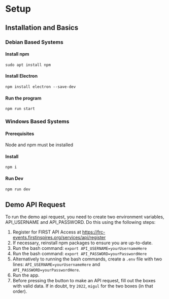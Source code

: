 # Setup

## Installation and Basics

### Debian Based Systems

#### Install npm

`sudo apt install npm`

#### Install Electron

`npm install electron --save-dev`

#### Run the program

`npm run start`

### Windows Based Systems

#### Prerequisites

Node and npm must be installed

#### Install

`npm i`

#### Run Dev

`npm run dev`

## Demo API Request

To run the demo api request, you need to create two environment variables, API_USERNAME and API_PASSWORD. Do this using the following steps:

1. Register for FIRST API Access at https://frc-events.firstinspires.org/services/api/register
1. If necessary, reinstall npm packages to ensure you are up-to-date.
1. Run the bash command: `export API_USERNAME=yourUsernameHere`
1. Run the bash command: `export API_PASSWORD=yourPasswordHere`
1. Alternatively to running the bash commands, create a `.env` file with two lines: `API_USERNAME=yourUsernameHere` and `API_PASSWORD=yourPasswordHere`.
1. Run the app.
1. Before pressing the button to make an API request, fill out the boxes with valid data. If in doubt, try `2022`, `migul` for the two boxes (in that order).
